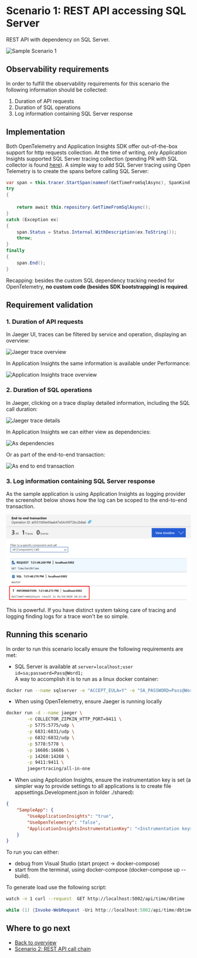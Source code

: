 # Scenario 1: REST API accessing SQL Server

REST API with dependency on SQL Server.

![Sample Scenario 1](media/01-sample-scenario.png)

## Observability requirements

In order to fulfill the observability requirements for this scenario the following information should be collected:

1. Duration of API requests
2. Duration of SQL operations
3. Log information containing SQL Server response

## Implementation

Both OpenTelemetry and Application Insights SDK offer out-of-the-box support for http requests collection. At the time of writing, only Application Insights supported SQL Server tracing collection (pending PR with SQL collector is found [here](https://github.com/open-telemetry/opentelemetry-dotnet/pull/355)). A simple way to add SQL Server tracing using Open Telemetry is to create the spans before calling SQL Server:

```C#
var span = this.tracer.StartSpan(nameof(GetTimeFromSqlAsync), SpanKind.Client);
try
{
  
    return await this.repository.GetTimeFromSqlAsync();
}
catch (Exception ex)
{
    span.Status = Status.Internal.WithDescription(ex.ToString());
    throw;
}
finally
{
    span.End();
}
```

Recapping: besides the custom SQL dependency tracking needed for OpenTelemetry, **no custom code (besides SDK bootstrapping) is required**.

## Requirement validation

### 1. Duration of API requests

In Jaeger UI, traces can be filtered by service and operation, displaying an overview:

![Jaeger trace overview](media/01-jaeger-dbtime-calls.png)

In Application Insights the same information is available under Performance:

![Application Insights trace overview](media/01-ai-dbtime-calls.png)

### 2. Duration of SQL operations

In Jaeger, clicking on a trace display detailed information, including the SQL call duration:

![Jaeger trace details](media/01-jaeger-getdbtime.png)

In Application Insights we can either view as dependencies:

![As dependencies](media/01-ai-dependencies-list.png)

Or as part of the end-to-end transaction:

![As end to end transaction](media/01-ai-getdbtime-detail.png)

### 3. Log information containing SQL Server response

As the sample application is using Application Insights as logging provider the screenshot below shows how the log can be scoped to the end-to-end transaction.

![AI logs](media/01-ai-getdbtime-items.png)

This is powerful. If you have distinct system taking care of tracing and logging finding logs for a trace won't be so simple.

## Running this scenario

In order to run this scenario locally ensure the following requirements are met:

- SQL Server is available at `server=localhost;user id=sa;password=Pass@Word1;`<br/>
A way to accomplish it is to run as a linux docker container:

```bash
docker run --name sqlserver -e "ACCEPT_EULA=Y" -e "SA_PASSWORD=Pass@Word1" -p 1433:1433 -d mcr.microsoft.com/mssql/server:2019-GA-ubuntu-16.04
```

- When using OpenTelemetry, ensure Jaeger is running locally

```bash
docker run -d --name jaeger \
        -e COLLECTOR_ZIPKIN_HTTP_PORT=9411 \
        -p 5775:5775/udp \
        -p 6831:6831/udp \
        -p 6832:6832/udp \
        -p 5778:5778 \
        -p 16686:16686 \
        -p 14268:14268 \
        -p 9411:9411 \
        jaegertracing/all-in-one
```

- When using Application Insights, ensure the instrumentation key is set (a simpler way to provide settings to all applications is to create file appsettings.Development.json in folder ./shared):

```json
{
    "SampleApp": {
        "UseApplicationInsights": "true",
        "UseOpenTelemetry": "false",
        "ApplicationInsightsInstrumentationKey": "<Instrumentation key>"
    }
}
```

To run you can either:

- debug from Visual Studio (start project -> docker-compose)
- start from the terminal, using docker-compose (docker-compose up --build).

To generate load use the following script:

```bash
watch -n 1 curl --request  GET http://localhost:5002/api/time/dbtime
```

```powershell
while (1) {Invoke-WebRequest -Uri http://localhost:5002/api/time/dbtime; sleep 1}
```

## Where to go next

- [Back to overview](./README.md)
- [Scenario 2: REST API call chain](./scenario2.md)